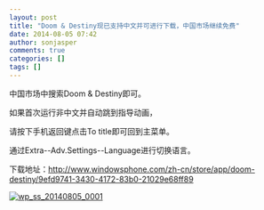 ```yaml
---
layout: post
title: "Doom & Destiny现已支持中文并可进行下载，中国市场继续免费"
date: 2014-08-05 07:42
author: sonjasper
comments: true
categories: []
tags: []
---
```

中国市场中搜索Doom &amp; Destiny即可。

如果首次运行非中文并自动跳到指导动画，

请按下手机返回键点击To title即可回到主菜单。

通过Extra--Adv.Settings--Language进行切换语言。

下载地址：http://www.windowsphone.com/zh-cn/store/app/doom-destiny/9efd9741-3430-4172-83b0-21029e68ff89

<a href="http://sonjasper.com/blog/wp-content/uploads/2014/08/wp_ss_20140805_0001.png">![wp_ss_20140805_0001](http://sonjasper.com/blog/wp-content/uploads/2014/08/wp_ss_20140805_0001-180x300.png)</a>
